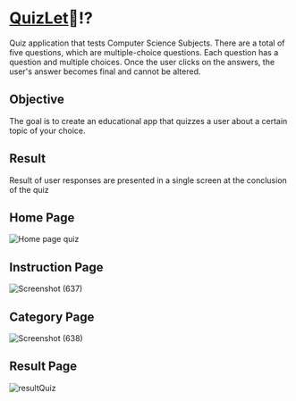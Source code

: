 # <a href="https://the-quizlet-shilpe.netlify.app/"> QuizLet</a>🤔⁉️
 <p>Quiz application that tests Computer Science Subjects. There are a total of five questions, which are multiple-choice questions. Each question has a question and multiple choices. Once the user clicks on the answers, the user's answer becomes final and cannot be altered.</p>

## Objective
<p>The goal is to create an educational app that quizzes a user about a certain topic of your choice.</p>

## Result
<p>Result of user responses are presented in a single screen at the conclusion of the quiz</p>

## Home Page
![Home page  quiz](https://user-images.githubusercontent.com/56014170/161750168-361a73a5-6051-49b9-ac5c-06d0bb2a7be0.gif)

## Instruction Page
![Screenshot (637)](https://user-images.githubusercontent.com/56014170/179404449-53ad4621-d98d-4f4a-b4f4-3ddea4895022.png)

## Category Page
![Screenshot (638)](https://user-images.githubusercontent.com/56014170/179404471-1ba7c0f2-ef28-4fa9-a6d2-d97c08efdede.png)

## Result Page
![resultQuiz](https://user-images.githubusercontent.com/56014170/179404408-c4a92813-6366-48bd-8975-31aa13704899.gif)

